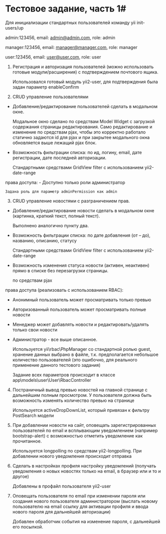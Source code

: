 # Тестовое задание, часть 1#

Для инициализации стандартных пользователей команду yii init-users/up

admin:123456, email: admin@admin.com, role: admin

manager:123456, email: manager@manager.com, role: manager

user:123456, email: user@user.com, role: user

1. Регистрация и авторизация пользователей (можно использовать готовые модули/расширения) с подтверждением почтового ящика.

    Использовался готовый модуль yii2-user, для подтверждения была задан параметр enableConfirm


2. CRUD управление пользователями
- Добавление/редактирование пользователей сделать в модальном окне.

    Модальное окно сделано по средствам Model Widget с загрузкой содержания страницы редактирования. Само редактирование и изменение по средствам pjax, чтобы это корректно работало статично задаются id для pjax и при закрытее модального окна обновляется выше лежащий pjax блок.

- Возможность фильтрации списка: по ид, логину, email, дате регистрации, дате  последней авторизации.

    Стандартными средствами GridView filter с использованием yii2-date-range

права доступа: - Доступно только роли администратор
  
    Задана роль для параметр adminPermission как admin

3. CRUD управление новостями с разграничением прав.
- Добавление/редактирование новости сделать в модальном окне (картинка, краткий текст, полный текст).

    Выполнено аналогично пункту два.

- Возможность фильтрации списка: по дате добавления (от – до), названию, описанию,
статусу

    Стандартными средствами GridView filter с использованием yii2-date-range

- Возможность изменения статуса новости (активен, неактивен) прямо в списке без
перезагрузки страницы.

    по средствам pjax

права доступа (реализовать с использованием RBAC):
- Анонимный пользователь может просматривать только превью
- Авторизованный пользователь может просматривать полные новости
- Менеджер может добавлять новости и редактировать/удалять только свои новости
- Администратор - все выше описанное.

    Используется yii\rbac\PhpManager со стандартной ролью guest,  хранение данных выбрано в файле, т.к. предполагается небольшое количество пользователей (это ошибочно, для реального применение данного тестового задания)

    Задание всех параметров происходит в классе app\models\user\User\RbacController    


4. Постраничный вывод превью новостей на главной странице с дальнейшим полным просмотром. У пользователя должна быть возможность изменять количество превью на странице

    Используется activeDropDownList, который привязан к фильтру PostSearch модели

5. При добавлении новости на сайт, оповещать зарегистрированных пользователей по email и всплывающим уведомлением (например bootstrap-alert) с возможностью отметить уведомление как прочитанное.

    Используется longpolling по средствам yii2-longpolling. При добавлении нового уведомления происходит отправка

6. Сделать в настройках профиля настройку уведомлений (получать уведомления о новых новостях только на email, в браузер или и то и другое)

    Добавлены в профайл пользователя yii2-user

7. Оповещать пользователя по email при изменении пароля или создания нового пользователя администратором (выслать новому пользователю на email ссылку для активации профиля и ввода нового пароля для дальнейшей авторизации)

    Добавлен обработчик события на изменение пароля, с дальнейшей его посылкой.
